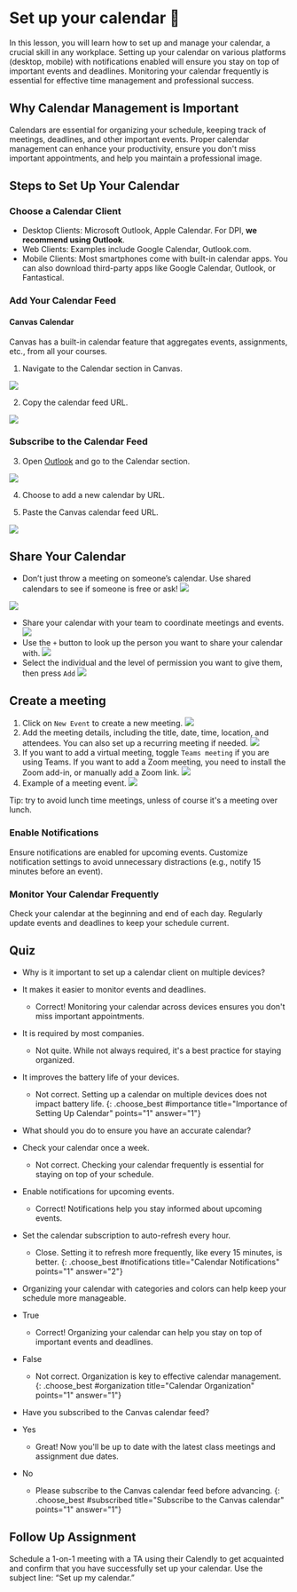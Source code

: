 # Set up your calendar 📅
In this lesson, you will learn how to set up and manage your calendar, a crucial skill in any workplace. Setting up your calendar on various platforms (desktop, mobile) with notifications enabled will ensure you stay on top of important events and deadlines. Monitoring your calendar frequently is essential for effective time management and professional success.

## Why Calendar Management is Important
Calendars are essential for organizing your schedule, keeping track of meetings, deadlines, and other important events. Proper calendar management can enhance your productivity, ensure you don't miss important appointments, and help you maintain a professional image.

## Steps to Set Up Your Calendar

### Choose a Calendar Client
- Desktop Clients: Microsoft Outlook, Apple Calendar. For DPI, **we recommend using Outlook**.
- Web Clients: Examples include Google Calendar, Outlook.com.
- Mobile Clients: Most smartphones come with built-in calendar apps. You can also download third-party apps like Google Calendar, Outlook, or Fantastical.

### Add Your Calendar Feed

#### Canvas Calendar
Canvas has a built-in calendar feature that aggregates events, assignments, etc., from all your courses.
1. Navigate to the Calendar section in Canvas.

![](assets/canvas-calendar-1.png)

2. Copy the calendar feed URL.

![](assets/canvas-calendar-2.png)

### Subscribe to the Calendar Feed
3. Open [Outlook](mail.outlook.com) and go to the Calendar section.

![](assets/outlook-calendar-1.png)

4. Choose to add a new calendar by URL.

5. Paste the Canvas calendar feed URL.

![](assets/outlook-calendar-2.png)

## Share Your Calendar
- Don’t just throw a meeting on someone’s calendar. Use shared calendars to see if someone is free or ask!
![](assets/add-shared-calendar.png)

![](assets/add-shared-calendar-search.png)

- Share your calendar with your team to coordinate meetings and events.
![](assets/sharing-calendar-menu.png)
- Use the `+` button to look up the person you want to share your calendar with.
![](assets/sharing-calendar-search.png)
- Select the individual and the level of permission you want to give them, then press `Add`
![](assets/sharing-calendar-permissions.png)

## Create a meeting
1. Click on `New Event` to create a new meeting.
![](assets/meeting-create.png)
2. Add the meeting details, including the title, date, time, location, and attendees. You can also set up a recurring meeting if needed.
![](assets/meeting-scheduling-assistant.png)
3. If you want to add a virtual meeting, toggle `Teams meeting` if you are using Teams. If you want to add a Zoom meeting, you need to install the Zoom add-in, or manually add a Zoom link.
![](assets/meeting-virtual-conference.png)
4. Example of a meeting event. 
![](assets/meeting-event.png)

Tip: try to avoid lunch time meetings, unless of course it's a meeting over lunch.

<!-- 
-----------recommending outloook. maybe hook outlook into calendar client?-------------

Option B: Apple Calendar
Open Apple Calendar.
Go to File > New Calendar Subscription.
Paste the Canvas calendar feed URL.


Configure Calendar Refresh:

Set the calendar subscription to auto-refresh at least every 15 minutes to ensure you always have an accurate calendar. 
-->

### Enable Notifications

Ensure notifications are enabled for upcoming events.
Customize notification settings to avoid unnecessary distractions (e.g., notify 15 minutes before an event).

### Monitor Your Calendar Frequently

Check your calendar at the beginning and end of each day.
Regularly update events and deadlines to keep your schedule current.

## Quiz
- Why is it important to set up a calendar client on multiple devices?
- It makes it easier to monitor events and deadlines.
  - Correct! Monitoring your calendar across devices ensures you don't miss important appointments.
- It is required by most companies.
  - Not quite. While not always required, it's a best practice for staying organized.
- It improves the battery life of your devices.
  - Not correct. Setting up a calendar on multiple devices does not impact battery life.
{: .choose_best #importance title="Importance of Setting Up Calendar" points="1" answer="1"}

- What should you do to ensure you have an accurate calendar?
- Check your calendar once a week.
  - Not correct. Checking your calendar frequently is essential for staying on top of your schedule.
- Enable notifications for upcoming events.
  - Correct! Notifications help you stay informed about upcoming events.
- Set the calendar subscription to auto-refresh every hour.
  - Close. Setting it to refresh more frequently, like every 15 minutes, is better.
{: .choose_best #notifications title="Calendar Notifications" points="1" answer="2"}

- Organizing your calendar with categories and colors can help keep your schedule more manageable.
- True
  - Correct! Organizing your calendar can help you stay on top of important events and deadlines.
- False
  - Not correct. Organization is key to effective calendar management.
{: .choose_best #organization title="Calendar Organization" points="1" answer="1"}

- Have you subscribed to the Canvas calendar feed?
- Yes
  - Great! Now you'll be up to date with the latest class meetings and assignment due dates.
- No
  - Please subscribe to the Canvas calendar feed before advancing.
{: .choose_best #subscribed title="Subscribe to the Canvas calendar" points="1" answer="1"}

## Follow Up Assignment
<!-- 
Create a New Recurring Meeting and add TA
Share your calendar with a TA
-->

Schedule a 1-on-1 meeting with a TA using their Calendly to get acquainted and confirm that you have successfully set up your calendar. Use the subject line: “Set up my calendar.”
